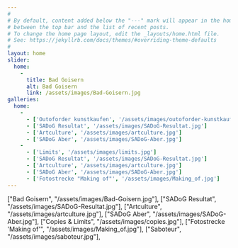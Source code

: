 ```yaml
---
#
# By default, content added below the "---" mark will appear in the home page
# between the top bar and the list of recent posts.
# To change the home page layout, edit the _layouts/home.html file.
# See: https://jekyllrb.com/docs/themes/#overriding-theme-defaults
#
layout: home
slider: 
  home: 
    -
      title: Bad Goisern
      alt: Bad Goisern
      link: /assets/images/Bad-Goisern.jpg
galleries:
  home:
    -
      - ['Outoforder kunstkaufen', '/assets/images/outoforder-kunstkaufen.jpg']
      - ['SADoG Resultat', '/assets/images/SADoG-Resultat.jpg']
      - ['Artculture', '/assets/images/artculture.jpg']
      - ['SADoG Aber', '/assets/images/SADoG-Aber.jpg']
    -
      - ['Limits', '/assets/images/limits.jpg']
      - ['SADoG Resultat', '/assets/images/SADoG-Resultat.jpg']
      - ['Artculture', '/assets/images/artculture.jpg']
      - ['SADoG Aber', '/assets/images/SADoG-Aber.jpg']
      - ['Fotostrecke "Making of"', '/assets/images/Making_of.jpg']
---
```

["Bad Goisern", "/assets/images/Bad-Goisern.jpg"],
    ["SADoG Resultat", "/assets/images/SADoG-Resultat.jpg"],
    ["Artculture", "/assets/images/artculture.jpg"],
    ["SADoG Aber", "/assets/images/SADoG-Aber.jpg"],
    ["Copies & Limits", "/assets/images/copies.jpg"],
    ["Fotostrecke 'Making of'", "/assets/images/Making_of.jpg"],
    ["Saboteur", "/assets/images/saboteur.jpg"],